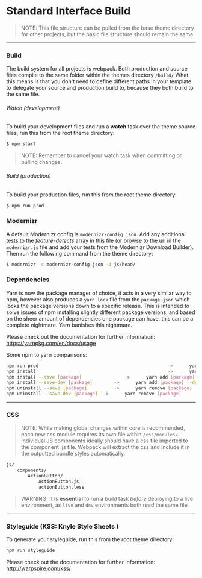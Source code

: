 # Standard Interface Build
> NOTE: This file structure can be pulled from the base theme directory for other projects, but the basic file structure should remain the same.

___

### Build

The build system for all projects is webpack. Both production and source files compile to the same folder within the themes directory `/build/`
What this means is that you don't need to define different paths in your template to delegate your source and production build to, because they both build to the same file.

###### Watch (development)
To build your development files and run a **watch** task over the theme source files, run this from the root theme directory:

```sh
$ npm start
```
> NOTE: Remember to cancel your watch task when committing or pulling changes.

###### Build (production)
To build your production files, run this from the root theme directory:

```sh
$ npm run prod
```

### Modernizr
A default Modernizr config is `modernizr-config.json`. Add any additional tests to the *feature-detects* array in this file (or browse to the url in the `modernizr.js` file and add your tests from the Modernizr Download Builder). Then run the following command from the theme directory:

```sh
$ modernizr -c modernizr-config.json -d js/head/
```

### Dependencies

Yarn is now the package manager of choice, it acts in a very similar way to npm, however also produces a `yarn.lock` file from the `package.json` which locks the package versions down to a specific release. This is intended to solve issues of npm installing slightly different package versions, and based on the sheer amount of dependencies one package can have, this can be a complete nightmare. Yarn banishes this nightmare.

Please check out the documentation for further information:
https://yarnpkg.com/en/docs/usage

Some npm to yarn comparisons:

```sh
npm run prod 												-> 		yarn run prod
npm install													->		yarn install
npm install --save [package]				->		yarn add [package]
npm install --save-dev [package]		->		yarn add [package] --dev
npm uninstall --save [package]			->		yarn remove [package]
npm uninstall --save-dev [package]	->		yarn remove [package]
```

___

### CSS

> NOTE: While making global changes within core is recommended, each new css module requires its own file within `/css/modules/`.
Individual JS components ideally should have a css file imported to the component .js file. Webpack will extract the css and include it in the outputted bundle styles automatically.

```sh
js/
	components/
		ActionButton/
			ActionButton.js
			actionButton.less
```

> WARNING: It is **essential** to run a build task *before* deploying to a live environment, as `live` and `dev` environments both read the same file.

___

### Styleguide (KSS: Knyle Style Sheets )

To generate your styleguide, run this from the root theme directory:

```sh
npm run styleguide
```

Please check out the documentation for further information:
http://warpspire.com/kss/
